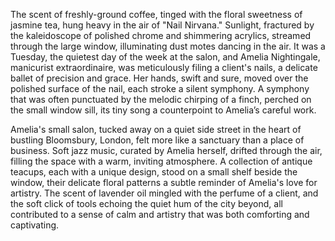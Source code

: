 The scent of freshly-ground coffee, tinged with the floral sweetness of jasmine tea, hung heavy in the air of "Nail Nirvana."  Sunlight, fractured by the kaleidoscope of polished chrome and shimmering acrylics, streamed through the large window, illuminating dust motes dancing in the air.  It was a Tuesday, the quietest day of the week at the salon, and Amelia Nightingale, manicurist extraordinaire, was meticulously filing a client's nails, a delicate ballet of precision and grace.  Her hands, swift and sure, moved over the polished surface of the nail, each stroke a silent symphony.  A symphony that was often punctuated by the melodic chirping of a finch, perched on the small window sill, its tiny song a counterpoint to Amelia’s careful work.

Amelia's small salon, tucked away on a quiet side street in the heart of bustling Bloomsbury, London, felt more like a sanctuary than a place of business.  Soft jazz music, curated by Amelia herself, drifted through the air, filling the space with a warm, inviting atmosphere.  A collection of antique teacups, each with a unique design, stood on a small shelf beside the window, their delicate floral patterns a subtle reminder of Amelia's love for artistry.  The scent of lavender oil mingled with the perfume of a client, and the soft click of tools echoing the quiet hum of the city beyond, all contributed to a sense of calm and artistry that was both comforting and captivating.
